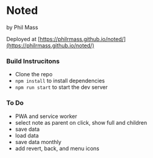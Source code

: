 # Noted
by Phil Mass

Deployed at [https://philrmass.github.io/noted/](https://philrmass.github.io/noted/)

### Build Instrucitons
- Clone the repo
- `npm install` to install dependencies
- `npm run start` to start the dev server

### To Do
- PWA and service worker
- select note as parent on click, show full and children
- save data
- load data
- save data monthly
- add revert, back, and menu icons

